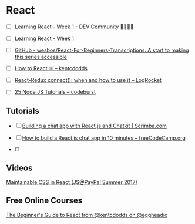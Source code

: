 # React

- [ ] [Learning React - Week 1 - DEV Community 👩‍💻👨‍💻](https://dev.to/stefdotninja/learning-react---week-1)

- [ ] [Learning React - Week 1](https://stef.ninja/learning-react-week-1/)

- [ ] [GitHub - wesbos/React-For-Beginners-Transcriptions: A start to making this series accessible](https://github.com/wesbos/React-For-Beginners-Transcriptions)

- [ ] [How to React ⚛️ – kentcdodds](https://blog.kentcdodds.com/how-to-react-%EF%B8%8F-9e87f48414d2)

- [ ] [React-Redux connect(): when and how to use it – LogRocket](https://blog.logrocket.com/react-redux-connect-when-and-how-to-use-it-f2a1edab2013)

- [ ] [25 Node JS Tutorials – codeburst](https://codeburst.io/25-node-js-tutorials-1db3b1da0260)

## Tutorials

- [ ] [Building a chat app with React.js and Chatkit | Scrimba.com](https://scrimba.com/g/greactchatkit)

- [ ] [How to build a React.js chat app in 10 minutes – freeCodeCamp.org](https://medium.freecodecamp.org/how-to-build-a-react-js-chat-app-in-10-minutes-c9233794642b)

- [ ]  

## Videos

[Maintainable CSS in React (JS@PayPal Summer 2017)
](https://www.youtube.com/watch?v=3-4KsXPO2Q4&index=2&list=PLV5CVI1eNcJgNqzNwcs4UKrlJdhfDjshf)

## Free Online Courses

[The Beginner's Guide to React from @kentcdodds on @eggheadio](https://egghead.io/courses/the-beginner-s-guide-to-react)
